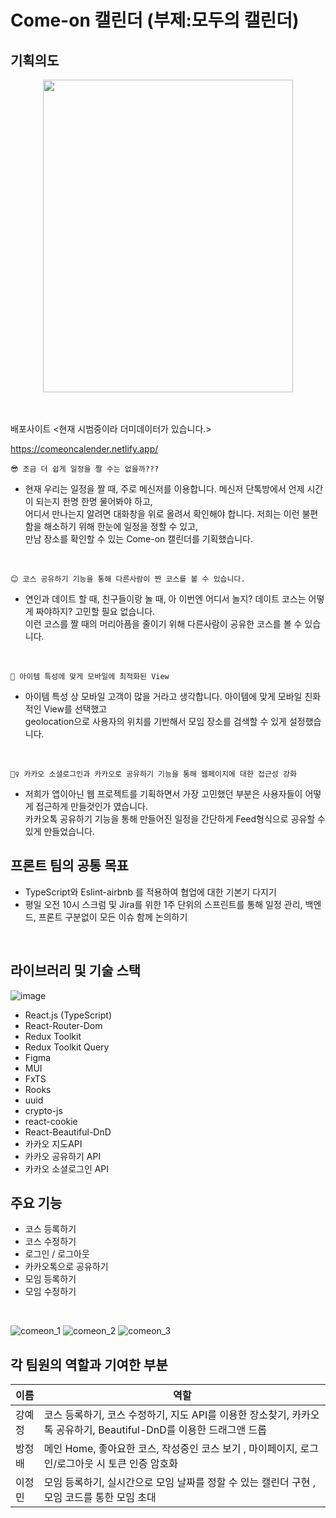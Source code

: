
# Come-on 캘린더 (부제:모두의 캘린더)

기획의도
------
<center><img src="https://user-images.githubusercontent.com/28006318/199532470-fe946ae9-df61-48ef-a8c4-978f7da93488.png" width="400" height="500"></center>

<br>
<br>


배포사이트
<현재 시범중이라 더미데이터가 있습니다.>

https://comeoncalender.netlify.app/


~~~
😎 조금 더 쉽게 일정을 짤 수는 없을까???
~~~
- 현재 우리는 일정을 짤 때, 주로 메신저를 이용합니다. 메신저 단톡방에서 언제 시간이 되는지 한명 한명 물어봐야 하고, <br>
어디서 만나는지 알려면 대화창을 위로 올려서 확인해야 합니다. 저희는 이런 불편함을 해소하기 위해 한눈에 일정을 정할 수 있고, <br>
만남 장소를 확인할 수 있는 Come-on 캘린더를 기획했습니다.<br>
<br>

~~~
😊 코스 공유하기 기능을 통해 다른사람이 짠 코스를 볼 수 있습니다.
~~~

- 연인과 데이트 할 때, 친구들이랑 놀 때, 아 이번엔 어디서 놀지? 데이트 코스는 어떻게 짜야하지? 고민할 필요 없습니다.<br>
이런 코스를 짤 때의 머리아픔을 줄이기 위해 다른사람이 공유한 코스를 볼 수 있습니다.<br>
<br>

~~~
📱 아이템 특성에 맞게 모바일에 최적화된 View
~~~

- 아이템 특성 상 모바일 고객이 많을 거라고 생각합니다. 아이템에 맞게 모바일 친화적인 View를 선택했고<br>
geolocation으로 사용자의 위치를 기반해서 모임 장소를 검색할 수 있게 설정했습니다.<br>
<br>

~~~
🙆‍♀️ 카카오 소셜로그인과 카카오로 공유하기 기능을 통해 웹페이지에 대한 접근성 강화
~~~

- 저희가 앱이아닌 웹 프로젝트를 기획하면서 가장 고민했던 부분은 사용자들이 어떻게 접근하게 만들것인가 였습니다.<br>
카카오톡 공유하기 기능을 통해 만들어진 일정을 간단하게 Feed형식으로 공유할 수 있게 만들었습니다.<br>


프론트 팀의 공통 목표
----
- TypeScript와 Eslint-airbnb 를 적용하여 협업에 대한 기본기 다지기<br>
- 평일 오전 10시 스크럼 및 Jira를 위한 1주 단위의 스프린트를 통해 일정 관리, 백엔드, 프론트 구분없이 모든 이슈 함께 논의하기<br>
<br>

라이브러리 및 기술 스택
---------
![image](https://user-images.githubusercontent.com/28006318/199502838-889005a8-c56a-4347-b79b-33aa6e5a2055.png)

- React.js (TypeScript)
- React-Router-Dom
- Redux Toolkit
- Redux Toolkit Query
- Figma
- MUI
- FxTS
- Rooks
- uuid
- crypto-js
- react-cookie
- React-Beautiful-DnD
- 카카오 지도API
- 카카오 공유하기 API
- 카카오 소셜로그인 API

주요 기능
-------------------
- 코스 등록하기
- 코스 수정하기
- 로그인 / 로그아웃
- 카카오톡으로 공유하기
- 모임 등록하기
- 모임 수정하기
<br>

![comeon_1](https://user-images.githubusercontent.com/28006318/219537682-536ae7bb-2297-4ab7-bb81-3b465fbcec2e.png)
![comeon_2](https://user-images.githubusercontent.com/28006318/219540004-a030299f-e077-4d41-aab4-a41b42bae701.png)
![comeon_3](https://user-images.githubusercontent.com/28006318/219542405-925bc291-17f8-4b3a-b407-4d53b3889b45.png)


각 팀원의 역할과 기여한 부분
------------

이름 | 역할
-----|---------------------------
강예정 | 코스 등록하기, 코스 수정하기, 지도 API를 이용한 장소찾기, 카카오톡 공유하기, Beautiful-DnD를 이용한 드래그앤 드롭
방정배 | 메인 Home, 좋아요한 코스, 작성중인 코스 보기 , 마이페이지, 로그인/로그아웃 시 토큰 인증 암호화
이정민 | 모임 등록하기, 실시간으로 모임 날짜를 정할 수 있는 캘린더 구현 , 모임 코드를 통한 모임 초대 
